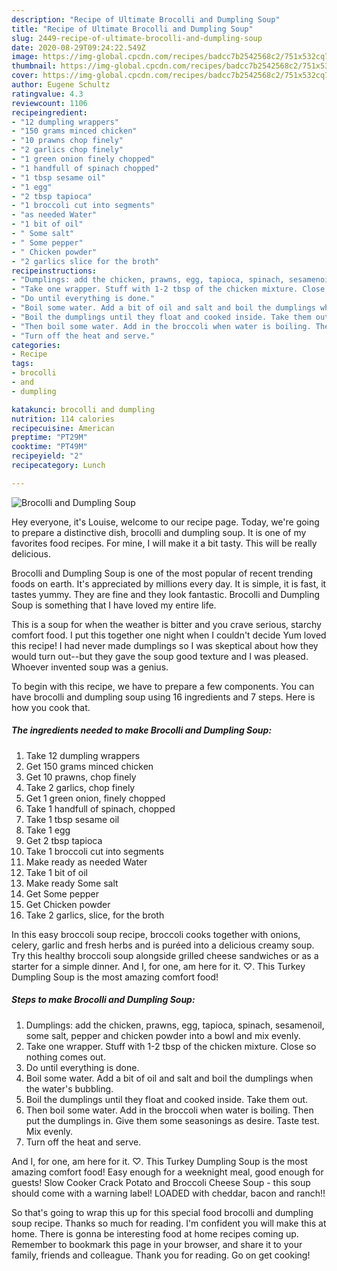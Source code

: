 ```yaml
---
description: "Recipe of Ultimate Brocolli and Dumpling Soup"
title: "Recipe of Ultimate Brocolli and Dumpling Soup"
slug: 2449-recipe-of-ultimate-brocolli-and-dumpling-soup
date: 2020-08-29T09:24:22.549Z
image: https://img-global.cpcdn.com/recipes/badcc7b2542568c2/751x532cq70/brocolli-and-dumpling-soup-recipe-main-photo.jpg
thumbnail: https://img-global.cpcdn.com/recipes/badcc7b2542568c2/751x532cq70/brocolli-and-dumpling-soup-recipe-main-photo.jpg
cover: https://img-global.cpcdn.com/recipes/badcc7b2542568c2/751x532cq70/brocolli-and-dumpling-soup-recipe-main-photo.jpg
author: Eugene Schultz
ratingvalue: 4.3
reviewcount: 1106
recipeingredient:
- "12 dumpling wrappers"
- "150 grams minced chicken"
- "10 prawns chop finely"
- "2 garlics chop finely"
- "1 green onion finely chopped"
- "1 handfull of spinach chopped"
- "1 tbsp sesame oil"
- "1 egg"
- "2 tbsp tapioca"
- "1 broccoli cut into segments"
- "as needed Water"
- "1 bit of oil"
- " Some salt"
- " Some pepper"
- " Chicken powder"
- "2 garlics slice for the broth"
recipeinstructions:
- "Dumplings: add the chicken, prawns, egg, tapioca, spinach, sesamenoil, some salt, pepper and chicken powder into a bowl and mix evenly."
- "Take one wrapper. Stuff with 1-2 tbsp of the chicken mixture. Close so nothing comes out."
- "Do until everything is done."
- "Boil some water. Add a bit of oil and salt and boil the dumplings when the water&#39;s bubbling."
- "Boil the dumplings until they float and cooked inside. Take them out."
- "Then boil some water. Add in the broccoli when water is boiling. Then put the dumplings in. Give them some seasonings as desire. Taste test. Mix evenly."
- "Turn off the heat and serve."
categories:
- Recipe
tags:
- brocolli
- and
- dumpling

katakunci: brocolli and dumpling 
nutrition: 114 calories
recipecuisine: American
preptime: "PT29M"
cooktime: "PT49M"
recipeyield: "2"
recipecategory: Lunch

---
```



![Brocolli and Dumpling Soup](https://img-global.cpcdn.com/recipes/badcc7b2542568c2/751x532cq70/brocolli-and-dumpling-soup-recipe-main-photo.jpg)

Hey everyone, it's Louise, welcome to our recipe page. Today, we're going to prepare a distinctive dish, brocolli and dumpling soup. It is one of my favorites food recipes. For mine, I will make it a bit tasty. This will be really delicious.

Brocolli and Dumpling Soup is one of the most popular of recent trending foods on earth. It's appreciated by millions every day. It is simple, it is fast, it tastes yummy. They are fine and they look fantastic. Brocolli and Dumpling Soup is something that I have loved my entire life.

This is a soup for when the weather is bitter and you crave serious, starchy comfort food. I put this together one night when I couldn&#39;t decide Yum loved this recipe! I had never made dumplings so I was skeptical about how they would turn out--but they gave the soup good texture and I was pleased. Whoever invented soup was a genius.


To begin with this recipe, we have to prepare a few components. You can have brocolli and dumpling soup using 16 ingredients and 7 steps. Here is how you cook that.

<!--inarticleads1-->

##### The ingredients needed to make Brocolli and Dumpling Soup:

1. Take 12 dumpling wrappers
1. Get 150 grams minced chicken
1. Get 10 prawns, chop finely
1. Take 2 garlics, chop finely
1. Get 1 green onion, finely chopped
1. Take 1 handfull of spinach, chopped
1. Take 1 tbsp sesame oil
1. Take 1 egg
1. Get 2 tbsp tapioca
1. Take 1 broccoli cut into segments
1. Make ready as needed Water
1. Take 1 bit of oil
1. Make ready  Some salt
1. Get  Some pepper
1. Get  Chicken powder
1. Take 2 garlics, slice, for the broth


In this easy broccoli soup recipe, broccoli cooks together with onions, celery, garlic and fresh herbs and is puréed into a delicious creamy soup. Try this healthy broccoli soup alongside grilled cheese sandwiches or as a starter for a simple dinner. And I, for one, am here for it. ♡. This Turkey Dumpling Soup is the most amazing comfort food! 

<!--inarticleads2-->

##### Steps to make Brocolli and Dumpling Soup:

1. Dumplings: add the chicken, prawns, egg, tapioca, spinach, sesamenoil, some salt, pepper and chicken powder into a bowl and mix evenly.
1. Take one wrapper. Stuff with 1-2 tbsp of the chicken mixture. Close so nothing comes out.
1. Do until everything is done.
1. Boil some water. Add a bit of oil and salt and boil the dumplings when the water&#39;s bubbling.
1. Boil the dumplings until they float and cooked inside. Take them out.
1. Then boil some water. Add in the broccoli when water is boiling. Then put the dumplings in. Give them some seasonings as desire. Taste test. Mix evenly.
1. Turn off the heat and serve.


And I, for one, am here for it. ♡. This Turkey Dumpling Soup is the most amazing comfort food! Easy enough for a weeknight meal, good enough for guests! Slow Cooker Crack Potato and Broccoli Cheese Soup - this soup should come with a warning label! LOADED with cheddar, bacon and ranch!! 

So that's going to wrap this up for this special food brocolli and dumpling soup recipe. Thanks so much for reading. I'm confident you will make this at home. There is gonna be interesting food at home recipes coming up. Remember to bookmark this page in your browser, and share it to your family, friends and colleague. Thank you for reading. Go on get cooking!
